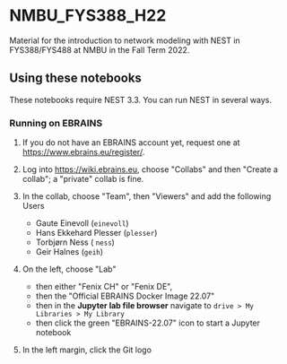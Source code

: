 # NMBU_FYS388_H22

Material for the introduction to network modeling with NEST in
FYS388/FYS488 at NMBU in the Fall Term 2022.

## Using these notebooks

These notebooks require NEST 3.3. You can run NEST in several ways.

### Running on EBRAINS

1. If you do not have an EBRAINS account yet, request one at
   https://www.ebrains.eu/register/.
2. Log into https://wiki.ebrains.eu, choose "Collabs" and then "Create
   a collab"; a "private" collab is fine.
3. In the collab, choose "Team", then "Viewers" and add the following
   Users
   
    - Gaute Einevoll (`einevoll`)
    - Hans Ekkehard Plesser (`plesser`)
    - Torbjørn Ness ( `ness`)
    - Geir Halnes (`geih`)
4. On the left, choose "Lab"
    - then either "Fenix CH" or "Fenix DE", 
    - then the "Official EBRAINS Docker Image 22.07"
    - then in the **Jupyter lab file browser** navigate to `drive > My Libraries > My Library`
    - then click the green "EBRAINS-22.07" icon to start a Jupyter notebook
5. In the left margin, click the Git logo

   
